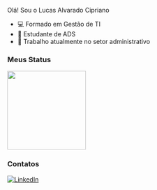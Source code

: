 Olá! Sou o Lucas Alvarado Cipriano 

- 💻 Formado em Gestão de TI
- 📖 Estudante de ADS
- 📝 Trabalho atualmente no setor administrativo

### Meus Status

<div>
      <img height="180em" src="https://github-readme-stats-sigma-five.vercel.app/api?username=LucasACipriano&show_icons=true&theme=dracula&include_all_commits=true&count_private=true" />
</div>

### Contatos

[![LinkedIn](https://img.shields.io/badge/-LinkedIn-%230077B5?style=for-the-badge&logo=linkedin&logoColor=white)](www.linkedin.com/in/lucas-alvarado-cipriano-12a500293)
